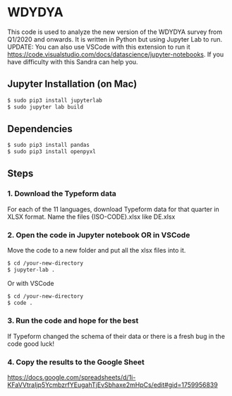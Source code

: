 # WDYDYA 
This code is used to analyze the new version of the WDYDYA survey from Q1/2020 and onwards. It is written in Python but using Jupyter Lab to run. UPDATE: You can also use VSCode with this extension to run it https://code.visualstudio.com/docs/datascience/jupyter-notebooks. If you have difficulty with this Sandra can help you. 

## Jupyter Installation (on Mac)

```bash
$ sudo pip3 install jupyterlab
$ sudo jupyter lab build
```

## Dependencies 

```bash
$ sudo pip3 install pandas 
$ sudo pip3 install openpyxl
```

## Steps
### 1. Download the Typeform data
For each of the 11 languages, download Typeform data for that quarter in XLSX format. Name the files {ISO-CODE}.xlsx like DE.xlsx

### 2. Open the code in Jupyter notebook OR in VSCode
Move the code to a new folder and put all the xlsx files into it. 

```bash
$ cd /your-new-directory 
$ jupyter-lab .
```

Or with VSCode

```bash
$ cd /your-new-directory
$ code .
```

### 3. Run the code and hope for the best 
If Typeform changed the schema of their data or there is a fresh bug in the code good luck! 

### 4. Copy the results to the Google Sheet
https://docs.google.com/spreadsheets/d/1i-KFaVVtraIjp5YcmbzrfYEugahTjEvSbhaxe2mHpCs/edit#gid=1759956839
